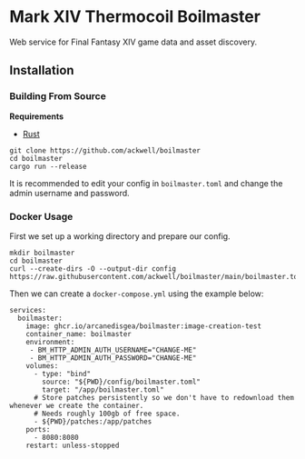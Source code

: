 # Mark XIV Thermocoil Boilmaster

Web service for Final Fantasy XIV game data and asset discovery.

## Installation

### Building From Source

**Requirements**
 - [Rust](https://www.rust-lang.org/tools/install)

```
git clone https://github.com/ackwell/boilmaster
cd boilmaster
cargo run --release
```

It is recommended to edit your config in `boilmaster.toml` and change the admin username and password.

### Docker Usage

First we set up a working directory and prepare our config.
```
mkdir boilmaster
cd boilmaster
curl --create-dirs -O --output-dir config https://raw.githubusercontent.com/ackwell/boilmaster/main/boilmaster.toml
```
Then we can create a `docker-compose.yml` using the example below:
```
services:
  boilmaster:
    image: ghcr.io/arcanedisgea/boilmaster:image-creation-test
    container_name: boilmaster
    environment:
     - BM_HTTP_ADMIN_AUTH_USERNAME="CHANGE-ME"
     - BM_HTTP_ADMIN_AUTH_PASSWORD="CHANGE-ME"
    volumes:
      - type: "bind"
        source: "${PWD}/config/boilmaster.toml"
        target: "/app/boilmaster.toml"
      # Store patches persistently so we don't have to redownload them whenever we create the container.
      # Needs roughly 100gb of free space.
      - ${PWD}/patches:/app/patches
    ports:
      - 8080:8080
    restart: unless-stopped
```